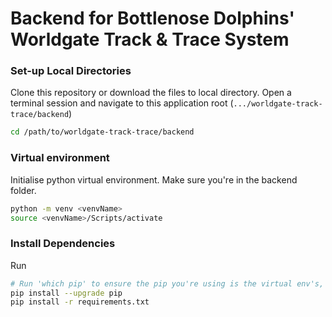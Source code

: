 # Backend for Bottlenose Dolphins' Worldgate Track & Trace System

### Set-up Local Directories

Clone this repository or download the files to local directory.
Open a terminal session and navigate to this application root (`.../worldgate-track-trace/backend`)

```bash
cd /path/to/worldgate-track-trace/backend
```

### Virtual environment

Initialise python virtual environment. Make sure you're in the backend folder.

```bash
python -m venv <venvName>
source <venvName>/Scripts/activate
```

### Install Dependencies

Run 

```bash
# Run 'which pip' to ensure the pip you're using is the virtual env's, NOT your local machine's
pip install --upgrade pip
pip install -r requirements.txt
```
